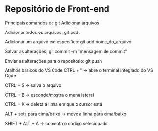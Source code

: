 # Repositório de Front-end

Principais comandos de git
Adicionar arquivos

Adicionar todos os arquivos: git add .

Adicionar um arquivo em específico: git add nome_do_arquivo

Salvar as alterações: git commit -m "mensagem de commit"

Enviar as alterações para o repositório: git push

Atalhos básicos do VS Code
CTRL + " -> abre o terminal integrado do VS Code

CTRL + S -> salva o arquivo

CTRL + B -> esconde/mostra o menu lateral

CTRL + K -> deleta a linha em que o cursor está

ALT + seta para cima/baixo -> move a linha para cima/baixo

SHIFT + ALT + A -> comenta o código selecionado
